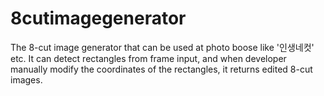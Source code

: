 # 8cutimagegenerator
The 8-cut image generator that can be used at photo boose like '인생네컷' etc. It can detect rectangles from frame input, and when developer manually modify the coordinates of the rectangles, it returns edited 8-cut images.
